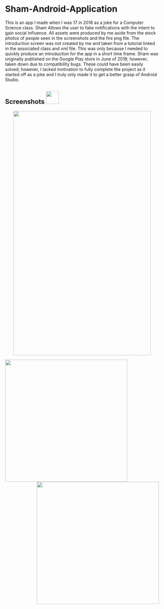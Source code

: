 # Sham-Android-Application
This is an app I made when I was 17 in 2018 as a joke for a Computer Science class. Sham Allows the user to fake notifications with the intent to gain social influence. All assets were produced by me aside from the stock photos of people seen in the screenshots and the fire png file. The introduction screen was not created by me and taken from a tutorial linked in the associated class and xml file. This was only because I needed to quickly produce an introduction for the app in a short time frame. Sham was originally published on the Google Play store in June of 2018; however, taken down due to compatibility bugs. These could have been easily solved; however, I lacked motivation to fully complete the project as it started off as a joke and I truly only made it to get a better grasp of Android Studio.
## Screenshots <img src="https://github.com/WilliamAmbrozic/Sham-Android-Application/blob/master/Screenshots/LOGO.png" width="42">
<p align="center">
  <img width="450" height="800" src="https://github.com/WilliamAmbrozic/Sham-Android-Application/blob/master/Screenshots/PREV_3.png">
</p>
<img align="left" src="https://github.com/WilliamAmbrozic/Sham-Android-Application/blob/master/Screenshots/PREV_1.png" width="400"><img align="right" src="https://github.com/WilliamAmbrozic/Sham-Android-Application/blob/master/Screenshots/PREV_2.png" width="400">

